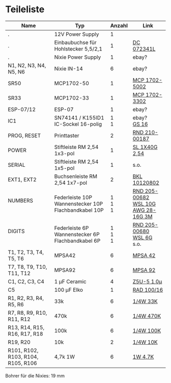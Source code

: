 # Teileliste

Name | Typ | Anzahl | Link
-----|------|--------| -----
. | 12V Power Supply | 1 | 
. | Einbaubuchse für Hohlstecker 5,5/2,1 | 1 | [DC 072341L](https://www.reichelt.de/einbaubuchse-aussen-5-6-mm-innen-2-1-mm-dc-072341l-p196470.html)
. | Nixie Power Supply | 1 | ebay?
N1, N2, N3, N4, N5, N6 | Nixie IN-14 | 6 | ebay?
SR50 | MCP1702-50 | 1 |  [MCP 1702-5002](https://www.reichelt.de/ldo-regler-fest-5-v-to-92-mcp-1702-5002-p90115.html)
SR33 | MCP1702-33 | 1 | [MCP 1702-3302](https://www.reichelt.de/ldo-regler-fest-3-3-v-to-92-mcp-1702-3302-p90114.html)
ESP-07/12 | ESP-07 | 1 | ebay?
IC1<br/>  | SN74141 / K155ID1<br/>IC-Sockel 16-polig | 1<br/>1 | ebay?<br/>[GS 16](https://www.reichelt.de/ic-sockel-16-polig-doppelter-federkontakt-gs-16-p8208.html)
PROG, RESET | Printtaster | 2 | [RND 210-00187](https://www.reichelt.de/printtaster-tht-1-57-n-6-x-6-x-4-3-mm-rnd-210-00187-p226408.html)
POWER | Stiftleiste RM 2,54 1x3-pol | 1 | [SL 1X40G 2,54](https://www.reichelt.de/40pol-stiftleiste-gerade-rm-2-54-sl-1x40g-2-54-p19506.html)
SERIAL | Stiftleiste RM 2,54 1x5-pol | 1 | s.o.
EXT1, EXT2 | Buchsenleiste RM 2,54 1x7-pol | 2 | [BKL 10120802](https://www.reichelt.de/buchsenleiste-36-polig-vergoldet-2-54-bkl-10120802-p235673.html)
NUMBERS<br/> <br/>  | Federleiste 10P<br/>Wannenstecker 10P<br/>Flachbandkabel 10P | 1<br/>1<br/>1 | [RND 205-00682](https://www.reichelt.de/idc-federleiste-10p-rnd-205-00682-p222827.html)<br/>[WSL 10G](https://www.reichelt.de/wannenstecker-10-polig-gerade-wsl-10g-p22816.html)<br/>[AWG 28-16G 3M](https://www.reichelt.de/flachbandkabel-awg28-16-pol-grau-3m-ring-awg-28-16g-3m-p47640.html)
DIGITS<br/> <br/>  | Federleiste 6P<br/>Wannenstecker 6P<br/>Flachbandkabel 6P | 1<br/>1<br/>1 | [RND 205-00680](https://www.reichelt.de/idc-federleiste-6p-rnd-205-00680-p222825.html)<br/>[WSL 6G](https://www.reichelt.de/wannenstecker-6-polig-gerade-wsl-6g-p85732.html)<br/>s.o.
T1, T2, T3, T4, T5, T6 | MPSA42 | 6 | [MPSA 42](https://www.reichelt.de/bipolartransistor-npn-300v-0-5a-0-625w-to-92-mpsa-42-p13112.html)
T7, T8, T9, T10, T11, T12 | MPSA92 | 6 | [MPSA 92](https://www.reichelt.de/bipolartransistor-pnp-300v-0-5a-0-625w-to-92-mpsa-92-p13119.html)
C1, C2, C3, C4 | 1 µF Ceramic | 4 | [Z5U-5 1,0µ](https://www.reichelt.de/vielschicht-keramikkondensator-1-0-20-z5u-5-1-0-p22985.html)
C5 | 100 µF Elko | 1 | [RAD 100/16](https://www.reichelt.de/elko-radial-100-f-16-v-rm-2-5-85-c-2000h-20-rad-100-16-p15101.html)
R1, R2, R3, R4, R5, R6 | 33k | 6 | [1/4W 33K](https://www.reichelt.de/widerstand-kohleschicht-33-kohm-0207-250-mw-5-1-4w-33k-p1412.html)
R7, R8, R9, R10, R11, R12 | 470k | 6 | [1/4W 470K](https://www.reichelt.de/widerstand-kohleschicht-470-kohm-0207-250-mw-5-1-4w-470k-p1433.html)
R13, R14, R15, R16, R17, R18 | 100k | 6 | [1/4W 100K](https://www.reichelt.de/widerstand-kohleschicht-100-kohm-0207-250-mw-5-1-4w-100k-p1337.html)
R19, R20 | 10k | 2 | [1/4W 10K](https://www.reichelt.de/widerstand-kohleschicht-10-kohm-0207-250-mw-5-1-4w-10k-p1338.html)
R101, R102, R103, R104, R105, R106 | 4,7k 1W | 6 | [1W 4,7K](https://www.reichelt.de/widerstand-metalloxyd-4-7-kohm-0207-1-0-w-5-1w-4-7k-p1822.html)


Bohrer für die Nixies: 19 mm
